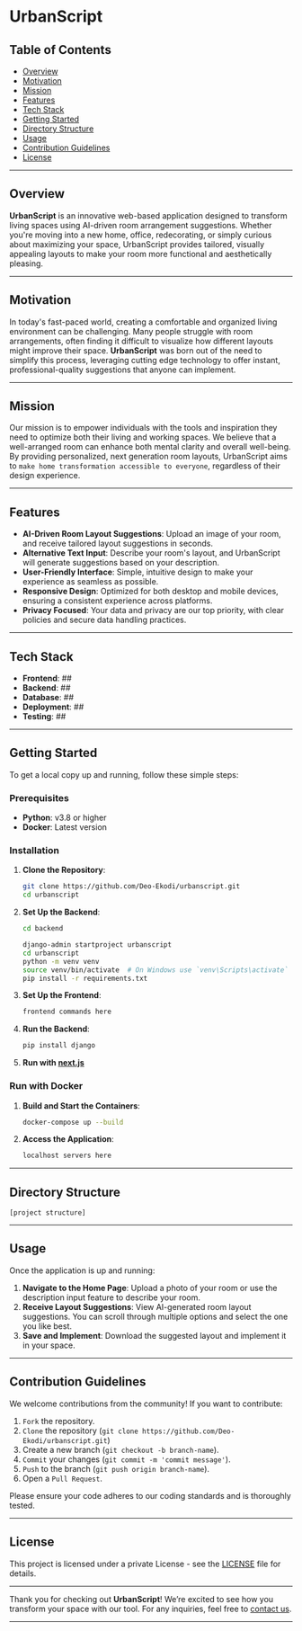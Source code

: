 # **UrbanScript**

## **Table of Contents**
- [Overview](#overview)
- [Motivation](#motivation)
- [Mission](#mission)
- [Features](#features)
- [Tech Stack](#tech-stack)
- [Getting Started](#getting-started)
- [Directory Structure](#directory-structure)
- [Usage](#usage)
- [Contribution Guidelines](#contribution-guidelines)
- [License](#license)

---


## **Overview**

**UrbanScript** is an innovative web-based application designed to transform living spaces using AI-driven room arrangement suggestions. Whether you're moving into a new home, office, redecorating, or simply curious about maximizing your space, UrbanScript provides tailored, visually appealing layouts to make your room more functional and aesthetically pleasing.

---

## **Motivation**

In today's fast-paced world, creating a comfortable and organized living environment can be challenging. Many people struggle with room arrangements, often finding it difficult to visualize how different layouts might improve their space. **UrbanScript** was born out of the need to simplify this process, leveraging cutting edge technology to offer instant, professional-quality suggestions that anyone can implement.

---

## **Mission**

Our mission is to empower individuals with the tools and inspiration they need to optimize both their living and working spaces. We believe that a well-arranged room can enhance both mental clarity and overall well-being. By providing personalized, next generation room layouts, UrbanScript aims to ``make home transformation accessible to everyone``, regardless of their design experience.

---

## **Features**

- **AI-Driven Room Layout Suggestions**: Upload an image of your room, and receive tailored layout suggestions in seconds.
- **Alternative Text Input**: Describe your room's layout, and UrbanScript will generate suggestions based on your description.
- **User-Friendly Interface**: Simple, intuitive design to make your experience as seamless as possible.
- **Responsive Design**: Optimized for both desktop and mobile devices, ensuring a consistent experience across platforms.
- **Privacy Focused**: Your data and privacy are our top priority, with clear policies and secure data handling practices.

---

## **Tech Stack**

- **Frontend**: ##
- **Backend**: ##
- **Database**: ##
- **Deployment**: ##
- **Testing**: ##

---

## **Getting Started**

To get a local copy up and running, follow these simple steps:

### **Prerequisites**

- **Python**: v3.8 or higher
- **Docker**: Latest version

### **Installation**

1. **Clone the Repository**:
   ```bash
   git clone https://github.com/Deo-Ekodi/urbanscript.git
   cd urbanscript
   ```

2. **Set Up the Backend**:
   ```bash
   cd backend

   django-admin startproject urbanscript
   cd urbanscript
   python -m venv venv
   source venv/bin/activate  # On Windows use `venv\Scripts\activate`
   pip install -r requirements.txt
   ```

3. **Set Up the Frontend**:
   ```bash
   frontend commands here
   ```

4. **Run the Backend**:
   ```bash
   pip install django
   ```
5. **Run with [next.js](https://replicate.com/docs/get-started/nextjs)**


### **Run with Docker**

1. **Build and Start the Containers**:
   ```bash
   docker-compose up --build
   ```

2. **Access the Application**:
   ```bash
   localhost servers here
   ```

---

## **Directory Structure**

```plaintext
[project structure]
```

---

## **Usage**

Once the application is up and running:

1. **Navigate to the Home Page**: Upload a photo of your room or use the description input feature to describe your room.
2. **Receive Layout Suggestions**: View AI-generated room layout suggestions. You can scroll through multiple options and select the one you like best.
3. **Save and Implement**: Download the suggested layout and implement it in your space.

---

## **Contribution Guidelines**

We welcome contributions from the community! If you want to contribute:

1. ``Fork`` the repository.
2. ``Clone`` the repository (`git clone https://github.com/Deo-Ekodi/urbanscript.git`)
3. Create a new branch (`git checkout -b branch-name`).
4. ``Commit`` your changes (`git commit -m 'commit message'`).
5. ``Push`` to the branch (`git push origin branch-name`).
6. Open a ``Pull Request``.

Please ensure your code adheres to our coding standards and is thoroughly tested.

---

## **License**

This project is licensed under a private License - see the [LICENSE](LICENSE) file for details.

---

Thank you for checking out **UrbanScript**! We’re excited to see how you transform your space with our tool. For any inquiries, feel free to [contact us](mailto:deoekodi@gmail.com).

--- 
